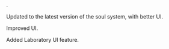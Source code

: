 .

Updated to the latest version of the soul system, with better UI.

Improved UI.

Added Laboratory UI feature.
